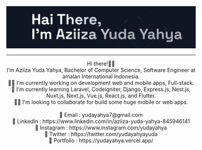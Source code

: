 <img src="https://raw.githubusercontent.com/yudayahya/yudayahya/main/public/images/bg-banner.jpeg"/>
<hr>
<p align="center">
Hi there!👋🏻 <br>
I'm Aziiza Yuda Yahya, Bachelor of Computer Science, Software Engineer at amalan International Indonesia. <br>
🧑‍💻 I'm currently working on development web and mobile apps, Full-stack. <br>
📖 I'm currently learning Laravel, Codeigniter, Django, Express.js, Nest.js, Nuxt.js, Next.js, Vue.js, React.js, and Flutter. <br>
🤙🏼 I'm looking to collaborate for build some huge mobile or web apps. <br><br>
📧 Email : yudayahya7@gmail.com <br>
🔗 LinkedIn : https://www.linkedin.com/in/aziiza-yuda-yahya-845946141 <br>
🔗 Instagram : https://www.instagram.com/yudayahya <br>
🔗 Twitter : https://twitter.com/yudayahyayuda <br>
🔗 Portfolio : https://yudayahya.vercel.app/ <br>
</p>
